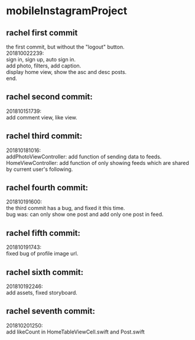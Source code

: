 # mobileInstagramProject
## rachel first commit

the first commit, but without the "logout" button.  
201810022239:  
  sign in, sign up, auto sign in.  
  add photo, filters, add caption.   
  display home view, show the asc and desc posts.  
 end.  

## rachel second commit:  
201810151739:  
add comment view, like view.

## rachel third commit:  
201810181016:  
addPhotoViewController: add function of sending data to feeds.  
HomeViewController: add function of only showing feeds which are shared by current user's following.

## rachel fourth commit:  
201810191600:  
the third commit has a bug, and fixed it this time.   
bug was: can only show one post and add only one post in feed.  

## rachel fifth commit:  
201810191743:  
fixed bug of profile image url.  

## rachel sixth commit:  
201810192246:  
add assets, fixed storyboard.  

## rachel seventh commit:  
201810201250:  
add likeCount in HomeTableViewCell.swift and Post.swift  
